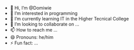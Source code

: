 - 👋 Hi, I’m @Domiwie
- 👀 I’m interested in programming
- 🌱 I’m currently learning IT in the Higher Tecnical College
- 💞️ I’m looking to collaborate on ...
- 📫 How to reach me ...
- 😄 Pronouns: he/him
- ⚡ Fun fact: ...

<!---
Domiwie/Domiwie is a ✨ special ✨ repository because its `README.md` (this file) appears on your GitHub profile.
You can click the Preview link to take a look at your changes.
--->
